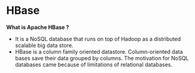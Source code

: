 # HBase

**What is Apache HBase ?**
- It is a NoSQL database that runs on top of Hadoop as a distributed scalable big data store.
- HBase is a column family oriented datastore. Column-oriented data bases save their data grouped by columns. The motivation for NoSQL databases came because of limitations of relational databases.